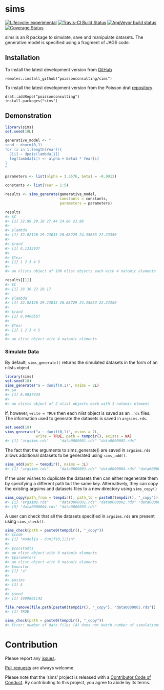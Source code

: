 
<!-- README.md is generated from README.Rmd. Please edit that file -->

# sims

<!-- badges: start -->

[![Lifecycle:
experimental](https://img.shields.io/badge/lifecycle-experimental-orange.svg)](https://www.tidyverse.com/lifecycle/#experimental)
[![Travis-CI Build
Status](https://travis-ci.com/poissonconsulting/sims.svg?branch=master)](https://travis-ci.com/poissonconsulting/sims)
[![AppVeyor build
status](https://ci.appveyor.com/api/projects/status/github/poissonconsulting/sims?branch=master&svg=true)](https://ci.appveyor.com/project/poissonconsulting/sims)
[![Coverage
Status](https://img.shields.io/codecov/c/github/poissonconsulting/sims/master.svg)](https://codecov.io/github/poissonconsulting/sims?branch=master)
<!-- badges: end -->

sims is an R package to simulate, save and manipulate datasets. The
generative model is specified using a fragment of JAGS code.

## Installation

To install the latest development version from
[GitHub](https://github.com/poissonconsulting/sims)

    remotes::install_github("poissonconsulting/sims")

To install the latest development version from the Poisson drat
[repository](https://github.com/poissonconsulting/drat)

    drat::addRepo("poissonconsulting")
    install.packages("sims")

## Demonstration

``` r
library(sims)
set.seed(10L)

generative_model <- "
rand ~ dnorm(0,1)
for (i in 1:length(Year)){
  C[i] ~ dpois(lambda[i])
  log(lambda[i]) <- alpha + beta1 * Year[i]
}
"

parameters <- list(alpha = 3.5576, beta1 = -0.0912)

constants <- list(Year = 1:5)

results <- sims_generate(generative_model, 
                         constants = constants,
                         parameters = parameters)

results
#> $C
#> [1] 32.09 29.10 27.44 24.06 21.88
#> 
#> $lambda
#> [1] 32.02126 29.23013 26.68229 24.35653 22.23350
#> 
#> $rand
#> [1] 0.1313937
#> 
#> $Year
#> [1] 1 2 3 4 5
#> 
#> an nlists object of 100 nlist objects each with 4 natomic elements

results[[1]]
#> $C
#> [1] 38 30 22 20 17
#> 
#> $lambda
#> [1] 32.02126 29.23013 26.68229 24.35653 22.23350
#> 
#> $rand
#> [1] 0.8400557
#> 
#> $Year
#> [1] 1 2 3 4 5
#> 
#> an nlist object with 4 natomic elements
```

### Simulate Data

By default, `sims_generate()` returns the simulated datasets in the form
of an nlists object.

``` r
library(sims)
set.seed(10)
sims_generate("a ~ dunif(0,1)", nsims = 2L)
#> $a
#> [1] 0.6837434
#> 
#> an nlists object of 2 nlist objects each with 1 natomic element
```

If, however, `write = TRUE` then each nlist object is saved as an `.rds`
files. The information used to generate the datasets is saved in
`argsims.rds`.

``` r
set.seed(10)
sims_generate("a ~ dunif(0,1)", nsims = 2L,
              write = TRUE, path = tempdir(), exists = NA)
#> [1] "argsims.rds"     "data0000001.rds" "data0000002.rds"
```

The fact that the arguments to sims\_generate() are saved in
`argsims.rds` allows additional datasets to be generated using
`sims_add()`.

``` r
sims_add(path = tempdir(), nsims = 3L)
#> [1] "argsims.rds"     "data0000003.rds" "data0000004.rds" "data0000005.rds"
```

If the user wishes to duplicate the datasets then can either regenerate
them by specifying a different path but the same key. Alternatively,
they can copy the existing argsims and datasets files to a new directory
using `sims_copy()`

``` r
sims_copy(path_from = tempdir(), path_to = paste0(tempdir(), "_copy"))
#> [1] "argsims.rds"     "data0000001.rds" "data0000002.rds" "data0000003.rds"
#> [5] "data0000004.rds" "data0000005.rds"
```

A user can check that all the datasets specified in `argsims.rds` are
present using `sims_check()`.

``` r
sims_check(path = paste0(tempdir(), "_copy"))
#> $code
#> [1] "model{a ~ dunif(0,1)}\n"
#> 
#> $constants
#> an nlist object with 0 natomic elements
#> $parameters
#> an nlist object with 0 natomic elements
#> $monitor
#> [1] "a"
#> 
#> $nsims
#> [1] 5
#> 
#> $seed
#> [1] 1089801142

file.remove(file.path(paste0(tempdir(), "_copy"), "data0000005.rds"))
#> [1] TRUE
```

``` r
sims_check(path = paste0(tempdir(), "_copy"))
#> Error: number of data files (4) does not match number of simulations (5)
```

# Contribution

Please report any
[issues](https://github.com/poissonconsulting/sims/issues).

[Pull requests](https://github.com/poissonconsulting/sims/pulls) are
always welcome.

Please note that the ‘sims’ project is released with a [Contributor Code
of
Conduct](https://poissonconsulting.github.io/sims/CODE_OF_CONDUCT.md).
By contributing to this project, you agree to abide by its terms.

